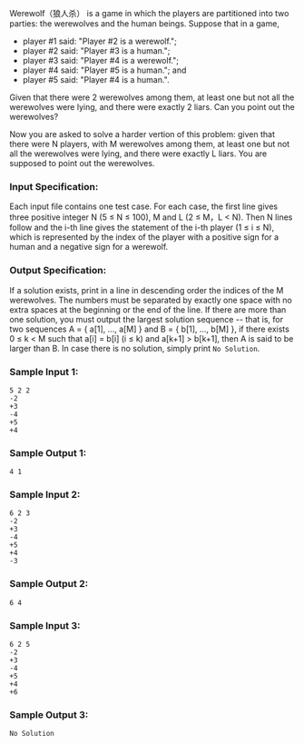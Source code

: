 <!-- Title
Werewolf (35)
-->
Werewolf（狼人杀） is a game in which the players are partitioned into two parties:
the werewolves and the human beings. Suppose that in a game,

  * player #1 said: "Player #2 is a werewolf.";
  * player #2 said: "Player #3 is a human.";
  * player #3 said: "Player #4 is a werewolf.";
  * player #4 said: "Player #5 is a human."; and
  * player #5 said: "Player #4 is a human.".

Given that there were 2 werewolves among them, at least one but not all the
werewolves were lying, and there were exactly 2 liars. Can you point out the
werewolves?

Now you are asked to solve a harder vertion of this problem: given that there
were N players, with M werewolves among them, at least one but not all the
werewolves were lying, and there were exactly L liars. You are supposed to
point out the werewolves.

### Input Specification:

Each input file contains one test case. For each case, the first line gives
three positive integer N (5 $\le$ N $\le$ 100), M and L (2 $\le$ M，L $<$ N).
Then N lines follow and the i-th line gives the statement of the i-th player
(1 $\le$ i $\le$ N), which is represented by the index of the player with a
positive sign for a human and a negative sign for a werewolf.

### Output Specification:

If a solution exists, print in a line in descending order the indices of the M
werewolves. The numbers must be separated by exactly one space with no extra
spaces at the beginning or the end of the line. If there are more than one
solution, you must output the largest solution sequence -- that is, for two
sequences A = { a[1], ..., a[M] } and B = { b[1], ..., b[M] }, if there exists
0 $\le$ k $<$ M such that a[i] = b[i] (i $\le$ k) and a[k+1] $>$ b[k+1], then
A is said to be larger than B. In case there is no solution, simply print `No
Solution`.

### Sample Input 1:

    
    
    5 2 2
    -2
    +3
    -4
    +5
    +4

### Sample Output 1:

    
    
    4 1

### Sample Input 2:

    
    
    6 2 3
    -2
    +3
    -4
    +5
    +4
    -3

### Sample Output 2:

    
    
    6 4

### Sample Input 3:

    
    
    6 2 5
    -2
    +3
    -4
    +5
    +4
    +6

### Sample Output 3:

    
    
    No Solution

